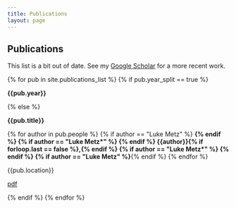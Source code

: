 ```yaml
---
title: Publications
layout: page
---
```

## Publications

This list is a bit out of date. See my [Google Scholar](https://scholar.google.com/citations?user=k_u5ULgAAAAJ&hl=en) for a more recent work.


{% for pub in site.publications_list %}
{% if pub.year_split == true %}
  <p class="year"><b>{{pub.year}}</b></p>
{% else %}
  <div class="publication">
    <p class="title"><b>{{pub.title}}</b></p>
    <p class="people">
      {% for author in pub.people %}
        {% if author == "Luke Metz" %} <b> {% endif %}
        {% if author == "Luke Metz*" %} <b> {% endif %}
        {{author}}{% if forloop.last == false %},{% endif %}
        {% if author == "Luke Metz*" %} </b> {% endif %}
        {% if author == "Luke Metz" %}</b>{% endif %}
      {% endfor %}
    </p>
    <p class="location">{{pub.location}}</p>
    <p class="link"> <a href="{{pub.arxiv}}">pdf</a> </p>
  </div>
{% endif %}
{% endfor %}
